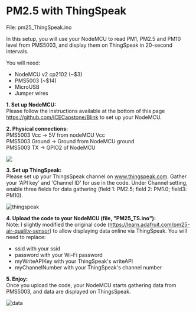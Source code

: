 # PM2.5 with ThingSpeak
File: pm25_ThingSpeak.ino

In this setup, you will use your NodeMCU to read PM1, PM2.5 and PM10 level from PMS5003, and display them on ThingSpeak in 20-second intervals. 


You will need:

- NodeMCU v2 cp2102 (~$3)
- PMS5003 (~$14)
- MicroUSB
- Jumper wires

<b>1. Set up NodeMCU:</b><br>
Please follow the instructions available at the bottom of this page https://github.com/ICECapstone/Blink to set up your NodeMCU. 

<b>2. Physical connections: </b><br>
PMS5003 Vcc -> 5V from nodeMCU Vcc <br>
PMS5003 Ground -> Ground from NodeMCU ground <br>
PMS5003 TX -> GPIO2 of NodeMCU <br>

![](PM2.5/images/PM25config.png)


<b>3. Set up ThingSpeak: </b><br>
Please set up your ThingsSpeak channel on www.thingspeak.com.  Gather your 'API key' and 'Channel ID' for use in the code.  Under Channel setting, enable three fields for data gathering (field 1: PM2.5; field 2: PM1.0; field3: PM10).

![thingspeak](https://user-images.githubusercontent.com/11530521/52684231-2253a980-2f78-11e9-8c2a-095cd966f92f.png)

<b>4. Upload the code to your NodeMCU (file, "PM25_TS.ino"): </b><br>
Note: I slightly modified the original code (https://learn.adafruit.com/pm25-air-quality-sensor) to allow displaying data online via ThingSpeak. You will need to replace:
- ssid with your ssid
- password with your Wi-Fi password
- myWriteAPIKey with your ThingSpeak's writeAPI 
- myChannelNumber with your ThingSpeak's channel number

<b>5. Enjoy: </b></br>
Once you upload the code, your NodeMCU starts gathering data from PMS5003, and data are displayed on ThingsSpeak.  

![data](https://user-images.githubusercontent.com/11530521/52684414-c63d5500-2f78-11e9-9d23-03794f51702d.png)

